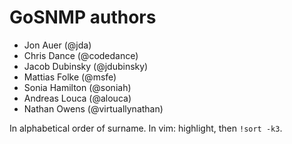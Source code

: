 # GoSNMP authors

* Jon Auer (@jda)
* Chris Dance (@codedance)
* Jacob Dubinsky (@jdubinsky)
* Mattias Folke (@msfe)
* Sonia Hamilton (@soniah)
* Andreas Louca (@alouca)
* Nathan Owens (@virtuallynathan)

In alphabetical order of surname. In vim: highlight, then `!sort -k3`.
